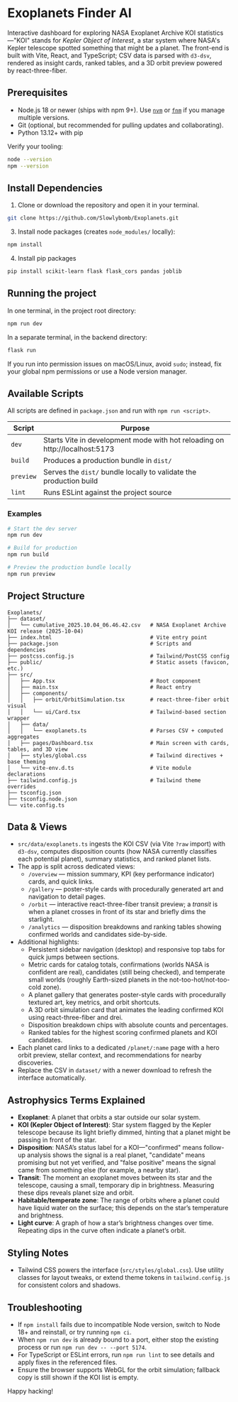 # Exoplanets Finder AI

Interactive dashboard for exploring NASA Exoplanet Archive KOI statistics—"KOI" stands for *Kepler Object of Interest*, a star system where NASA's Kepler telescope spotted something that might be a planet. The front-end is built with Vite, React, and TypeScript; CSV data is parsed with `d3-dsv`, rendered as insight cards, ranked tables, and a 3D orbit preview powered by react-three-fiber.

## Prerequisites
- Node.js 18 or newer (ships with npm 9+). Use [`nvm`](https://github.com/nvm-sh/nvm) or [`fnm`](https://github.com/Schniz/fnm) if you manage multiple versions.
- Git (optional, but recommended for pulling updates and collaborating).
- Python 13.12+ with pip


Verify your tooling:
```bash
node --version
npm --version
```

## Install Dependencies
1. Clone or download the repository and open it in your terminal.
```bash
git clone https://github.com/Slowlybomb/Exoplanets.git
```
3. Install node packages (creates `node_modules/` locally):
```bash
npm install
```
4. Install pip packages
```bash
pip install scikit-learn flask flask_cors pandas joblib
```

## Running the project
In one terminal, in the project root directory:
```bash
npm run dev
```
In a separate terminal, in the backend directory:
```bash
flask run
```

If you run into permission issues on macOS/Linux, avoid `sudo`; instead, fix your global npm permissions or use a Node version manager.

## Available Scripts
All scripts are defined in `package.json` and run with `npm run <script>`.

| Script | Purpose |
| ------ | ------- |
| `dev` | Starts Vite in development mode with hot reloading on http://localhost:5173 |
| `build` | Produces a production bundle in `dist/` |
| `preview` | Serves the `dist/` bundle locally to validate the production build |
| `lint` | Runs ESLint against the project source |

### Examples
```bash
# Start the dev server
npm run dev

# Build for production
npm run build

# Preview the production bundle locally
npm run preview
```

## Project Structure
```
Exoplanets/
├── dataset/
│   └── cumulative_2025.10.04_06.46.42.csv   # NASA Exoplanet Archive KOI release (2025-10-04)
├── index.html                               # Vite entry point
├── package.json                             # Scripts and dependencies
├── postcss.config.js                        # Tailwind/PostCSS config
├── public/                                  # Static assets (favicon, etc.)
├── src/
│   ├── App.tsx                              # Root component
│   ├── main.tsx                             # React entry
│   ├── components/
│   │   ├── orbit/OrbitSimulation.tsx        # react-three-fiber orbit visual
│   │   └── ui/Card.tsx                      # Tailwind-based section wrapper
│   ├── data/
│   │   └── exoplanets.ts                    # Parses CSV + computed aggregates
│   ├── pages/Dashboard.tsx                  # Main screen with cards, tables, and 3D view
│   ├── styles/global.css                    # Tailwind directives + base theming
│   └── vite-env.d.ts                        # Vite module declarations
├── tailwind.config.js                       # Tailwind theme overrides
├── tsconfig.json
├── tsconfig.node.json
└── vite.config.ts
```

## Data & Views
- `src/data/exoplanets.ts` ingests the KOI CSV (via Vite `?raw` import) with `d3-dsv`, computes disposition counts (how NASA currently classifies each potential planet), summary statistics, and ranked planet lists.
- The app is split across dedicated views:
  - `/overview` — mission summary, KPI (key performance indicator) cards, and quick links.
  - `/gallery` — poster-style cards with procedurally generated art and navigation to detail pages.
  - `/orbit` — interactive react-three-fiber transit preview; a *transit* is when a planet crosses in front of its star and briefly dims the starlight.
  - `/analytics` — disposition breakdowns and ranking tables showing confirmed worlds and candidates side-by-side.
- Additional highlights:
  - Persistent sidebar navigation (desktop) and responsive top tabs for quick jumps between sections.
  - Metric cards for catalog totals, confirmations (worlds NASA is confident are real), candidates (still being checked), and temperate small worlds (roughly Earth-sized planets in the not-too-hot/not-too-cold zone).
  - A planet gallery that generates poster-style cards with procedurally textured art, key metrics, and orbit shortcuts.
  - A 3D orbit simulation card that animates the leading confirmed KOI using react-three-fiber and drei.
  - Disposition breakdown chips with absolute counts and percentages.
  - Ranked tables for the highest scoring confirmed planets and KOI candidates.
- Each planet card links to a dedicated `/planet/:name` page with a hero orbit preview, stellar context, and recommendations for nearby discoveries.
- Replace the CSV in `dataset/` with a newer download to refresh the interface automatically.

## Astrophysics Terms Explained
- **Exoplanet**: A planet that orbits a star outside our solar system.
- **KOI (Kepler Object of Interest)**: Star system flagged by the Kepler telescope because its light briefly dimmed, hinting that a planet might be passing in front of the star.
- **Disposition**: NASA’s status label for a KOI—"confirmed" means follow-up analysis shows the signal is a real planet, "candidate" means promising but not yet verified, and "false positive" means the signal came from something else (for example, a nearby star).
- **Transit**: The moment an exoplanet moves between its star and the telescope, causing a small, temporary dip in brightness. Measuring these dips reveals planet size and orbit.
- **Habitable/temperate zone**: The range of orbits where a planet could have liquid water on the surface; this depends on the star’s temperature and brightness.
- **Light curve**: A graph of how a star’s brightness changes over time. Repeating dips in the curve often indicate a planet’s orbit.

## Styling Notes
- Tailwind CSS powers the interface (`src/styles/global.css`). Use utility classes for layout tweaks, or extend theme tokens in `tailwind.config.js` for consistent colors and shadows.

## Troubleshooting
- If `npm install` fails due to incompatible Node version, switch to Node 18+ and reinstall, or try running `npm ci`.
- When `npm run dev` is already bound to a port, either stop the existing process or run `npm run dev -- --port 5174`.
- For TypeScript or ESLint errors, run `npm run lint` to see details and apply fixes in the referenced files.
- Ensure the browser supports WebGL for the orbit simulation; fallback copy is still shown if the KOI list is empty.

Happy hacking!
